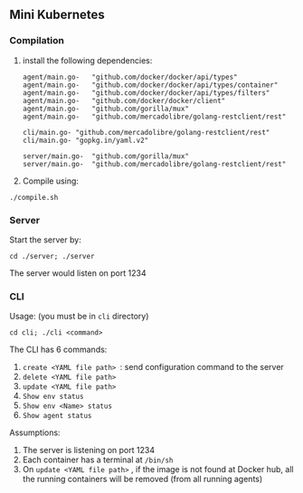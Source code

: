 ## Mini Kubernetes 

### Compilation

1. install the following dependencies:

   ```
   agent/main.go-	"github.com/docker/docker/api/types"
   agent/main.go-	"github.com/docker/docker/api/types/container"
   agent/main.go-	"github.com/docker/docker/api/types/filters"
   agent/main.go-	"github.com/docker/docker/client"
   agent/main.go-	"github.com/gorilla/mux"
   agent/main.go-	"github.com/mercadolibre/golang-restclient/rest"

   cli/main.go-	"github.com/mercadolibre/golang-restclient/rest"
   cli/main.go-	"gopkg.in/yaml.v2"

   server/main.go-	"github.com/gorilla/mux"
   server/main.go-	"github.com/mercadolibre/golang-restclient/rest"
   ```

2. Compile using:

`./compile.sh`

### Server

Start the server by:

`cd ./server; ./server`

The server would listen on port 1234

### CLI

Usage: (you must be in `cli` directory)

`cd cli; ./cli <command>`

The CLI has 6 commands:

1. `create <YAML file path> `: send configuration command to the server
2. `delete <YAML file path>`
3. `update <YAML file path>`
4. `Show env status`
5. `Show env <Name> status`
6. `Show agent status`

Assumptions:
1. The server is listening on port 1234
2. Each container has a terminal at `/bin/sh`
3. On `update <YAML file path>` , if the image is not found at Docker hub, all the running containers will be removed (from all running agents)

## 


